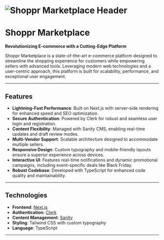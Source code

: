 # ![Shoppr Marketplace Header](https://i.postimg.cc/t4PXWfQy/3792019.png)

# Shoppr Marketplace  

**Revolutionizing E-commerce with a Cutting-Edge Platform**  

Shoppr Marketplace is a state-of-the-art e-commerce platform designed to streamline the shopping experience for customers while empowering sellers with advanced tools. Leveraging modern web technologies and a user-centric approach, this platform is built for scalability, performance, and exceptional user engagement.  

---

## Features  

- **Lightning-Fast Performance**: Built on Next.js with server-side rendering for enhanced speed and SEO optimization.  
- **Secure Authentication**: Powered by Clerk for robust and seamless user login and registration.  
- **Content Flexibility**: Managed with Sanity CMS, enabling real-time updates and draft review modes.  
- **Multi-Vendor Support**: Scalable architecture designed to accommodate multiple sellers.  
- **Responsive Design**: Custom typography and mobile-friendly layouts ensure a superior experience across devices.  
- **Interactive UI**: Features real-time notifications and dynamic promotional campaigns, including event-specific deals like Black Friday.  
- **Robust Codebase**: Developed with TypeScript for enhanced code quality and maintainability.  

---

## Technologies  

- **Frontend**: [Next.js](https://nextjs.org)  
- **Authentication**: [Clerk](https://clerk.dev)  
- **Content Management**: [Sanity](https://www.sanity.io)  
- **Styling**: Tailwind CSS with custom typography  
- **Language**: TypeScript  

---

